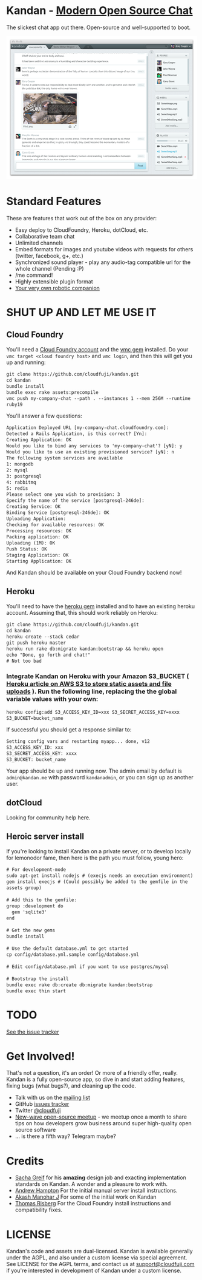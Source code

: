 Kandan - [Modern Open Source Chat](http://www.kandan.me)
================================
The slickest chat app out there. Open-source and well-supported to boot.

![](http://github.com/cloudfuji/kandan/raw/master/public/preview.png)

Standard Features
=================
These are features that work out of the box on any provider:

 * Easy deploy to CloudFoundry, Heroku, dotCloud, etc.
 * Collaborative team chat
 * Unlimited channels
 * Embed formats for images and youtube videos with requests for others (twitter, facebook, g+, etc.)
 * Synchronized sound player - play any audio-tag compatible url for the whole channel (Pending :P)
 * /me command!
 * Highly extensible plugin format
 * [Your very own robotic companion](https://github.com/cloudfuji/hubot-kandan-app)


SHUT UP AND LET ME USE IT
=========================

## Cloud Foundry
You'll need a [Cloud Foundry account](https://my.cloudfoundry.com/signup) and the [vmc gem](https://rubygems.org/gems/vmc) installed. Do your `vmc target <cloud foundry host>` and `vmc login`, and then this will get you up and running:

    git clone https://github.com/cloudfuji/kandan.git
    cd kandan
    bundle install
    bundle exec rake assets:precompile
    vmc push my-company-chat --path . --instances 1 --mem 256M --runtime ruby19
    
You'll answer a few questions:

    Application Deployed URL [my-company-chat.cloudfoundry.com]: 
    Detected a Rails Application, is this correct? [Yn]: 
    Creating Application: OK
    Would you like to bind any services to 'my-company-chat'? [yN]: y
    Would you like to use an existing provisioned service? [yN]: n
    The following system services are available
    1: mongodb
    2: mysql
    3: postgresql
    4: rabbitmq
    5: redis
    Please select one you wish to provision: 3
    Specify the name of the service [postgresql-246de]: 
    Creating Service: OK
    Binding Service [postgresql-246de]: OK
    Uploading Application:
    Checking for available resources: OK
    Processing resources: OK
    Packing application: OK
    Uploading (1M): OK   
    Push Status: OK
    Staging Application: OK
    Starting Application: OK
    
And Kandan should be available on your Cloud Foundry backend now!

## Heroku
You'll need to have the [heroku gem](https://github.com/heroku/heroku) installed and to have an existing heroku account. Assuming that, this should work reliably on Heroku:

    git clone https://github.com/cloudfuji/kandan.git
    cd kandan
    heroku create --stack cedar
    git push heroku master
    heroku run rake db:migrate kandan:bootstrap && heroku open
    echo "Done, go forth and chat!"
    # Not too bad
    
### Integrate Kandan on Heroku with your Amazon S3_BUCKET ( [Heroku article on AWS S3 to store static assets and file uploads](https://devcenter.heroku.com/articles/s3) ). Run the following line, replacing the the global variable values with your own:

	heroku config:add S3_ACCESS_KEY_ID=xxx S3_SECRET_ACCESS_KEY=xxxx S3_BUCKET=bucket_name

If successful you should get a response similar to:

	Setting config vars and restarting myapp... done, v12
	S3_ACCESS_KEY_ID: xxx
	S3_SECRET_ACCESS_KEY: xxxx
	S3_BUCKET: bucket_name

Your app should be up and running now. The admin email by default is `admin@kandan.me` with password `kandanadmin`, or you can sign up as another user.

## dotCloud
Looking for community help here.

## Heroic server install
If you're looking to install Kandan on a private server, or to develop locally for lemonodor fame, then here is the path you must follow, young hero:

    # For development-mode
    sudo apt-get install nodejs # (execjs needs an execution environment)
    gem install execjs # (Could possibly be added to the gemfile in the assets group)

    # Add this to the gemfile:
    group :development do  
      gem 'sqlite3'
    end

    # Get the new gems
    bundle install

    # Use the default database.yml to get started
    cp config/database.yml.sample config/database.yml

    # Edit config/database.yml if you want to use postgres/mysql

    # Bootstrap the install
    bundle exec rake db:create db:migrate kandan:bootstrap
    bundle exec thin start

    
TODO
====
[See the issue tracker](https://github.com/cloudfuji/kandan/issues)

Get Involved!
=============
That's not a question, it's an order! Or more of a friendly offer, really. Kandan is a fully open-source app, so dive in and start adding features, fixing bugs (what bugs?), and cleaning up the code.

* Talk with us on the [mailing list](https://groups.google.com/forum/?fromgroups#!forum/cloudfuji)
* GitHub [issues tracker](https://github.com/cloudfuji/kandan/issues)
* Twitter [@cloudfuji](https://twitter.com/#!/cloudfuji)
* [New-wave open-source meetup](www.meetup.com/San-Francisco-New-Wave-Open-Source-Apps/) - we meetup once a month to share tips on how developers grow business around super high-quality open source software
* ... is there a fifth way? Telegram maybe?

Credits
=======
* [Sacha Greif](http://sachagreif.com/i-wrote-a-book/) for his __amazing__ design job and exacting implementation standards on Kandan. A wonder and a pleasure to work with.
* [Andrew Hampton](https://github.com/andrewhampton) For the initial manual server install instructions.
* [Akash Manohar J](https://github.com/HashNuke) For some of the initial work on Kandan
* [Thomas Risberg](https://github.com/trisberg) For the Cloud Foundry install instructions and compatibility fixes.

LICENSE
=======
Kandan's code and assets are dual-licensed. Kandan is available generally under the AGPL, and also under a custom license via special agreement. See LICENSE for the AGPL terms, and contact us at [support@cloudfuji.com](mailto:support@cloudfuji.com) if you're interested in development of Kandan under a custom license.
